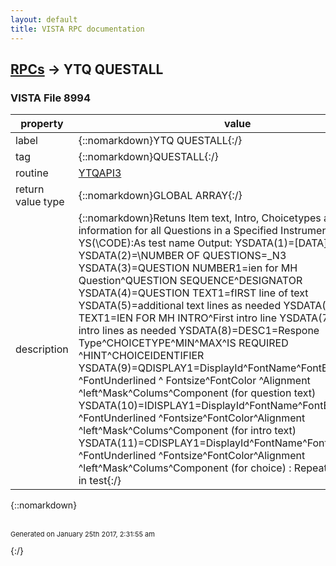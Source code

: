 ```yaml
---
layout: default
title: VISTA RPC documentation
---
```




## [RPCs](TableOfContent.md) &#8594; YTQ QUESTALL 



### VISTA File 8994 


 property | value 
--- | --- 
 label | {::nomarkdown}YTQ QUESTALL{:/}
 tag | {::nomarkdown}QUESTALL{:/}
 routine | [YTQAPI3](http://code.osehra.org/dox/Routine_YTQAPI3_source.html)
 return value type | {::nomarkdown}GLOBAL ARRAY{:/}
 description | {::nomarkdown}Retuns Item text, Intro, Choicetypes and Display information for all Questions in a Specified Instrument. Input: YS(\CODE\):As test name Output: YSDATA(1)=[DATA] or [ERROR]        YSDATA(2)=\NUMBER OF QUESTIONS=\_N3        YSDATA(3)=QUESTION NUMBER1=ien for MH Question^QUESTION                   SEQUENCE^DESIGNATOR         YSDATA(4)=QUESTION TEXT1=fIRST line of text        YSDATA(5)=additional text lines as needed        YSDATA(6)=INTRO TEXT1=IEN FOR MH INTRO^First intro line        YSDATA(7)=additional intro lines as needed        YSDATA(8)=DESC1=Respone Type^CHOICETYPE^MIN^MAX^IS REQUIRED                ^HINT^CHOICEIDENTIFIER         YSDATA(9)=QDISPLAY1=DisplayId^FontName^FontBold^FontItalic                  ^FontUnderlined ^ Fontsize^FontColor ^Alignment                  ^left^Mask^Colums^Component (for question text)        YSDATA(10)=IDISPLAY1=DisplayId^FontName^FontBold^FontItalic                  ^FontUnderlined ^Fontsize^FontColor^Alignment                  ^left^Mask^Colums^Component (for intro text)        YSDATA(11)=CDISPLAY1=DisplayId^FontName^FontBold^FontItalic                   ^FontUnderlined ^Fontsize^FontColor^Alignment                   ^left^Mask^Colums^Component (for choice)        :        Repeat for each item in test{:/}

{::nomarkdown} <br/><br/><p style="font-size: 11px">Generated on January 25th 2017, 2:31:55 am</p>{:/}